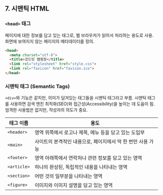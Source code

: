 ## 7. 시맨틱 HTML

### `<head>` 태그
페이지에 대한 정보를 담고 있는 태그로, 웹 브라우저가 읽어서 처리하는 용도로 사용. 화면에 보여지지 않는 페이지의 메타데이터를 정의.

```html
<head>
  <meta charset="utf-8">
  <title>코드잇 캠핑장</title>
  <link rel="stylesheet" href="style.css">
  <link rel="favicon" href="favicon.ico">
</head>
```

### 시맨틱 태그 (Semantic Tags)
`<div>`와 기능은 같지만, 의미가 담겨있는 태그들을 시맨틱 태그라고 부름. 시맨틱 태그를 사용하면 검색 엔진 최적화(SEO)와 접근성(Accessibility)을 높이는 데 도움이 됨. 엄격한 사용법은 없지만, 작성자의 의도가 중요.

| 태그 이름   | 용도                                                      |
|-------------|-----------------------------------------------------------|
| `<header>`  | 영역 위쪽에서 로고나 제목, 메뉴 등을 담고 있는 도입부      |
| `<main>`    | 사이트의 본격적인 내용으로, 페이지에서 딱 한 번만 사용 가능 |
| `<footer>`  | 영역 아래쪽에서 연락처나 관련 정보를 담고 있는 영역         |
| `<article>` | 하나의 완성된, 독립적인 내용을 나타내는 영역               |
| `<section>` | 어떤 것의 일부분을 나타내는 영역                            |
| `<figure>`  | 이미지와 이미지 설명을 담고 있는 영역                      |
